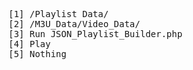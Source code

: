 <pre>
[1] /Playlist Data/
[2] /M3U_Data/Video_Data/
[3] Run JSON_Playlist_Builder.php
[4] Play
[5] Nothing
</pre>
